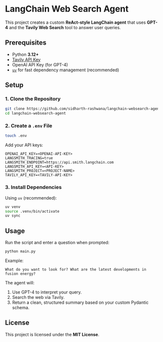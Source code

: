 # LangChain Web Search Agent

This project creates a custom **ReAct-style LangChain agent** that uses **GPT-4** and the **Tavily Web Search** tool to answer user queries.

## Prerequisites

* Python **3.12+**
* [Tavily API Key](https://docs.tavily.com/)
* OpenAI API Key (for GPT-4)
* [`uv`](https://github.com/astral-sh/uv) for fast dependency management (recommended)

## Setup

### 1. Clone the Repository

```bash
git clone https://github.com/sidharth-rashwana/langchain-websearch-agent.git
cd langchain-websearch-agent
```

### 2. Create a `.env` File

```bash
touch .env
```

Add your API keys:

```env
OPENAI_API_KEY=<OPENAI-API-KEY>
LANGSMITH_TRACING=true
LANGSMITH_ENDPOINT=https://api.smith.langchain.com
LANGSMITH_API_KEY=<API-KEY>
LANGSMITH_PROJECT=<PROJECT-NAME>
TAVILY_API_KEY=<TAVILY-API-KEY>
```

### 3. Install Dependencies

Using `uv` (recommended):

```bash
uv venv
source .venv/bin/activate
uv sync
```

## Usage

Run the script and enter a question when prompted:

```bash
python main.py
```

Example:

```
What do you want to look for? What are the latest developments in fusion energy?
```

The agent will:

1. Use GPT-4 to interpret your query.
2. Search the web via Tavily.
3. Return a clean, structured summary based on your custom Pydantic schema.

## License

This project is licensed under the **MIT License**.

